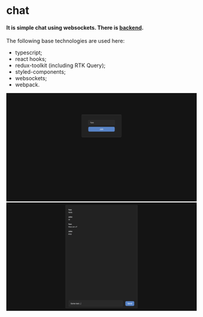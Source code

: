 # chat

#### It is simple chat using websockets. There is <a href="https://github.com/vy-levyy/chat-backend" target="_blank">backend</a>.

The following base technologies are used here:
- typescript;
- react hooks;
- redux-toolkit (including RTK Query);
- styled-components;
- websockets;
- webpack.

<img src="./app-screens/login.png" alt="Login form">
<img src="./app-screens/chat.png" alt="Chat">